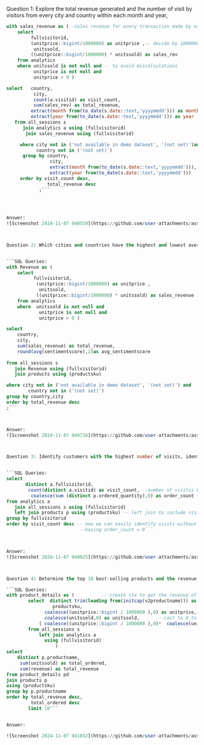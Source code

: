 Question 1: Explore the total revenue generated and the number of visit by visitors from every city and country within each month and year,


```SQL Queries:
with sales_revenue as (--sales revenue for every transaction made by each visitor
    select 
	     fullvisitorid,
		 (unitprice::bigint/1000000) as unitprice ,-- devide by 1000000 as instracted in the project
		  unitssold,
         ((unitprice::bigint/1000000) * unitssold) as sales_rev
	from analytics
	where unitssold is not null and -- to avoid miscalculations
          unitprice is not null and 
		  unitprice > 0 )

select   country, 
          city, 
		  count(a.visitid) as visit_count, 
		  sum(sales_rev) as total_revenue,
         extract(month from(to_date(s.date::text,'yyyymmdd'))) as month,-- eatract the month and format the date to date format
		 extract(year from(to_date(s.date::text,'yyyymmdd'))) as year
   from all_sessions s
      join analytics a using (fullvisitorid)
       join sales_revenue using (fullvisitorid)

     where city not in ('not available in demo dataset', '(not set)')and -- to avoid cities and countries with missing data
	       country not in ('(not set)')
      group by country,
	            city, 
				extract(month from(to_date(s.date::text,'yyyymmdd'))),
                extract(year from(to_date(s.date::text,'yyyymmdd')))
     order by visit_count desc,
	           total_revenue desc
            ;```
  
  
  

Answer: 
![Screenshot 2024-11-07 040559](https://github.com/user-attachments/assets/eca57219-e8b6-4676-b013-e851d03838ea)



Question 2: Which cities and countries have the highest and lowest average customer sentiment scores,and Is there any pattern between sentiment scores and the total revenue generated in those locations? 


```SQL Queries:
with Revenue as (
    select 
	      fullvisitorid,
	       (unitprice::bigint/1000000) as unitprice , 
	        unitssold,
           ((unitprice::bigint/1000000) * unitssold) as sales_revenue
	from analytics
	where  unitssold is not null and 
            unitprice is not null and 
			unitprice > 0 )

select   
    country, 
	city, 
	sum(sales_revenue) as total_revenue,
    round(avg(sentimentscore),2)as avg_sentimentscore
      
from all_sessions s
   join Revenue using (fullvisitorid)
   join products using (productsku)

where city not in ('not available in demo dataset', '(not set)') and 
        country not in ('(not set)')
group by country,city
order by total_revenue desc
;```



Answer:
![Screenshot 2024-11-07 040716](https://github.com/user-attachments/assets/992da540-14ce-4720-8c2c-bfebbda57fbc)



Question 3: Identify customers with the highest number of visits, identify if there are any visits without placing orders


```SQL Queries:
select 
       distinct a.fullvisitorid, 
        count(distinct a.visitid) as visit_count, --number of visitis by visitor
		 coalesce(sum (distinct p.ordered_quantity),0) as order_count -- number of products ordered by visitor
from analytics a
   join all_sessions s using (fullvisitorid)
   left join products p using (productsku) -- left join to include visits without orders
group by fullvisitorid
order by visit_count desc -- now we can easily identify visits without orders by 
                           --having order_count = 0```



Answer:
![Screenshot 2024-11-07 040925](https://github.com/user-attachments/assets/3ac648eb-4582-4131-b9ef-eef7a21bb12d)



Question 4: Determine the top 10 best-selling products and the revenue generated by each products?

```SQL Queries:
with product_details as (          -- create cte to get the revenue of each product
        select  distinct trim(leading from(initcap(v2productname))) as productname, --to standardize the pproductname
		         productsku,
		      coalesce((unitprice::bigint / 1000000 ),0) as unitprice,--divide by 1000000 to get the real price and cast to 0 to avoid nulls
	          coalesce(unitssold,0) as unitssold,       --cast to 0 to avoid nulls
			( coalesce((unitprice::bigint / 1000000 ),0)*  coalesce(unitssold,0)) as revenue 
		from all_sessions s
		    left join analytics a
		      using (fullvisitorid)
		          )
select 
    distinct p.productname,
	 sum(unitssold) as total_ordered,
	 sum(revenue) as total_revenue
from product_details pd
join products p
using (productsku)
group by p.productname
order by total_revenue desc,
         total_ordered desc
		limit 10```


Answer:

![Screenshot 2024-11-07 041032](https://github.com/user-attachments/assets/c10e1ab1-ef53-48a1-99fe-72c91b362254)



